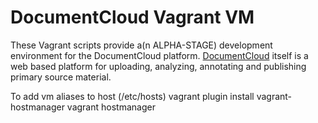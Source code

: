 # DocumentCloud Vagrant VM

These Vagrant scripts provide a(n ALPHA-STAGE) development environment for the DocumentCloud platform.  [DocumentCloud](http://www.documentcloud.org) itself is a web based platform for uploading, analyzing, annotating and publishing primary source material.


To add vm aliases to host (/etc/hosts)
vagrant plugin install vagrant-hostmanager
vagrant hostmanager
